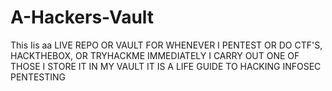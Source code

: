 # A-Hackers-Vault
This Iis aa LIVE REPO OR VAULT FOR  WHENEVER I PENTEST OR DO CTF'S, HACKTHEBOX, OR TRYHACKME IMMEDIATELY I CARRY OUT ONE OF THOSE I STORE IT IN MY VAULT IT IS A LIFE GUIDE TO HACKING INFOSEC PENTESTING 
